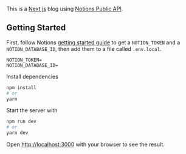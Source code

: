 This is a [Next.js](https://nextjs.org/) blog using [Notions Public API](https://developers.notion.com).

## Getting Started

First, follow Notions [getting started guide](https://developers.notion.com/docs/getting-started) to get a `NOTION_TOKEN` and a `NOTION_DATABASE_ID`, then add them to a file called `.env.local`.

```
NOTION_TOKEN=
NOTION_DATABASE_ID=
```

Install dependencies

```bash
npm install
# or
yarn
```

Start the server with

```bash
npm run dev
# or
yarn dev
```

Open [http://localhost:3000](http://localhost:3000) with your browser to see the result.

